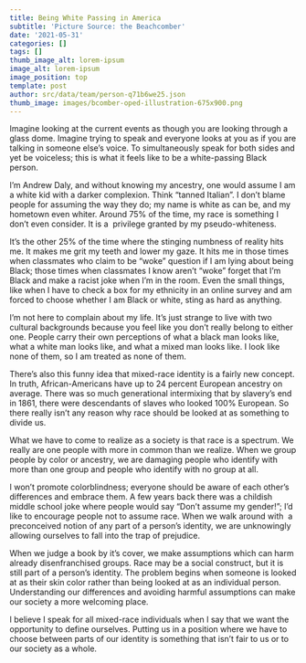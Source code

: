 ```yaml
---
title: Being White Passing in America
subtitle: 'Picture Source: the Beachcomber'
date: '2021-05-31'
categories: []
tags: []
thumb_image_alt: lorem-ipsum
image_alt: lorem-ipsum
image_position: top
template: post
author: src/data/team/person-q71b6we25.json
thumb_image: images/bcomber-oped-illustration-675x900.png
---
```

Imagine looking at the current events as though you are looking through a glass dome. Imagine trying to speak and everyone looks at you as if you are talking in someone else’s voice. To simultaneously speak for both sides and yet be voiceless; this is what it feels like to be a white-passing Black person. 


I’m Andrew Daly, and without knowing my ancestry, one would assume I am a white kid with a darker complexion. Think “tanned Italian”. I don’t blame people for assuming the way they do; my name is white as can be, and my hometown even whiter. Around 75% of the time, my race is something I don’t even consider. It is a  privilege granted by my pseudo-whiteness. 

It’s the other 25% of the time where the stinging numbness of reality hits me. It makes me grit my teeth and lower my gaze. It hits me in those times when classmates who claim to be “woke” question if I am lying about being Black; those times when classmates I know aren’t “woke” forget that I’m Black and make a racist joke when I’m in the room. Even the small things, like when I have to check a box for my ethnicity in an online survey and am forced to choose whether I am Black or white, sting as hard as anything. 

I’m not here to complain about my life. It’s just strange to live with two cultural backgrounds because you feel like you don’t really belong to either one. People carry their own perceptions of what a black man looks like, what a white man looks like, and what a mixed man looks like. I look like none of them, so I am treated as none of them. 

There’s also this funny idea that mixed-race identity is a fairly new concept. In truth, African-Americans have up to 24 percent European ancestry on average. There was so much generational intermixing that by slavery’s end in 1861, there were descendants of slaves who looked 100% European. So there really isn’t any reason why race should be looked at as something to divide us.

What we have to come to realize as a society is that race is a spectrum. We really are one people with more in common than we realize. When we group people by color or ancestry, we are damaging people who identify with more than one group and people who identify with no group at all.

I won’t promote colorblindness; everyone should be aware of each other’s differences and embrace them. A few years back there was a childish middle school joke where people would say “Don’t assume my gender!”; I’d like to encourage people not to assume race. When we walk around with  a preconceived notion of any part of a person’s identity, we are unknowingly allowing ourselves to fall into the trap of prejudice.

When we judge a book by it’s cover, we make assumptions which can harm already disenfranchised groups. Race may be a social construct, but it is still part of a person’s identity. The problem begins when someone is looked at as their skin color rather than being looked at as an individual person. Understanding our differences and avoiding harmful assumptions can make our society a more welcoming place.

I believe I speak for all mixed-race individuals when I say that we want the opportunity to define ourselves. Putting us in a position where we have to choose between parts of our identity is something that isn’t fair to us or to our society as a whole.
